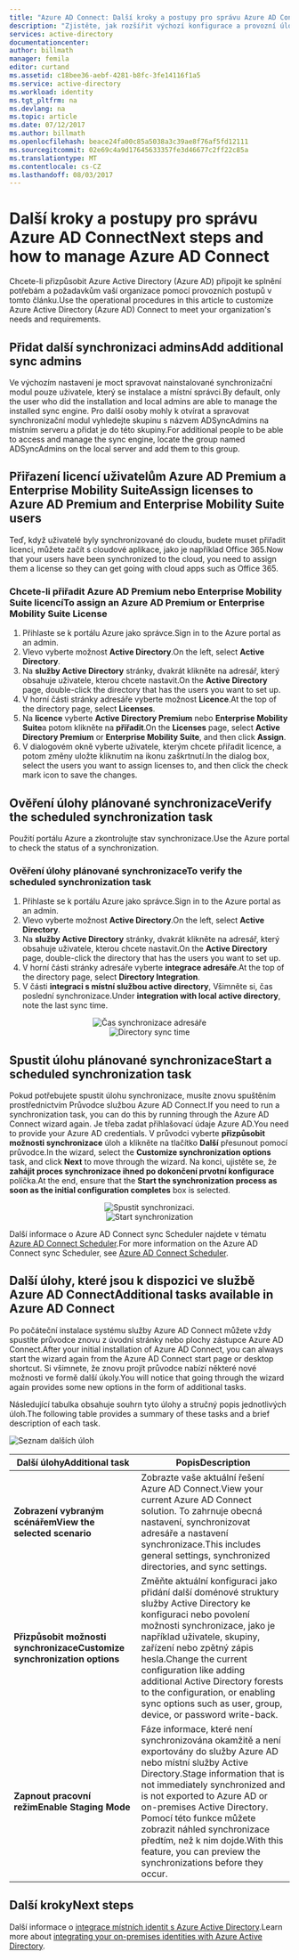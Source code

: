 ```yaml
---
title: "Azure AD Connect: Další kroky a postupy pro správu Azure AD Connect | Microsoft Docs"
description: "Zjistěte, jak rozšířit výchozí konfigurace a provozní úlohy pro Azure AD Connect."
services: active-directory
documentationcenter: 
author: billmath
manager: femila
editor: curtand
ms.assetid: c18bee36-aebf-4281-b8fc-3fe14116f1a5
ms.service: active-directory
ms.workload: identity
ms.tgt_pltfrm: na
ms.devlang: na
ms.topic: article
ms.date: 07/12/2017
ms.author: billmath
ms.openlocfilehash: beace24fa00c85a5038a3c39ae8f76af5fd12111
ms.sourcegitcommit: 02e69c4a9d17645633357fe3d46677c2ff22c85a
ms.translationtype: MT
ms.contentlocale: cs-CZ
ms.lasthandoff: 08/03/2017
---
```

# <a name="next-steps-and-how-to-manage-azure-ad-connect"></a><span data-ttu-id="f84be-103">Další kroky a postupy pro správu Azure AD Connect</span><span class="sxs-lookup"><span data-stu-id="f84be-103">Next steps and how to manage Azure AD Connect</span></span>
<span data-ttu-id="f84be-104">Chcete-li přizpůsobit Azure Active Directory (Azure AD) připojit ke splnění potřebám a požadavkům vaší organizace pomocí provozních postupů v tomto článku.</span><span class="sxs-lookup"><span data-stu-id="f84be-104">Use the operational procedures in this article to customize Azure Active Directory (Azure AD) Connect to meet your organization's needs and requirements.</span></span>  

## <a name="add-additional-sync-admins"></a><span data-ttu-id="f84be-105">Přidat další synchronizaci admins</span><span class="sxs-lookup"><span data-stu-id="f84be-105">Add additional sync admins</span></span>
<span data-ttu-id="f84be-106">Ve výchozím nastavení je moct spravovat nainstalované synchronizační modul pouze uživatele, který se instalace a místní správci.</span><span class="sxs-lookup"><span data-stu-id="f84be-106">By default, only the user who did the installation and local admins are able to manage the installed sync engine.</span></span> <span data-ttu-id="f84be-107">Pro další osoby mohly k otvírat a spravovat synchronizační modul vyhledejte skupinu s názvem ADSyncAdmins na místním serveru a přidat je do této skupiny.</span><span class="sxs-lookup"><span data-stu-id="f84be-107">For additional people to be able to access and manage the sync engine, locate the group named ADSyncAdmins on the local server and add them to this group.</span></span>

## <a name="assign-licenses-to-azure-ad-premium-and-enterprise-mobility-suite-users"></a><span data-ttu-id="f84be-108">Přiřazení licencí uživatelům Azure AD Premium a Enterprise Mobility Suite</span><span class="sxs-lookup"><span data-stu-id="f84be-108">Assign licenses to Azure AD Premium and Enterprise Mobility Suite users</span></span>
<span data-ttu-id="f84be-109">Teď, když uživatelé byly synchronizované do cloudu, budete muset přiřadit licenci, můžete začít s cloudové aplikace, jako je například Office 365.</span><span class="sxs-lookup"><span data-stu-id="f84be-109">Now that your users have been synchronized to the cloud, you need to assign them a license so they can get going with cloud apps such as Office 365.</span></span>

### <a name="to-assign-an-azure-ad-premium-or-enterprise-mobility-suite-license"></a><span data-ttu-id="f84be-110">Chcete-li přiřadit Azure AD Premium nebo Enterprise Mobility Suite licencí</span><span class="sxs-lookup"><span data-stu-id="f84be-110">To assign an Azure AD Premium or Enterprise Mobility Suite License</span></span>

1. <span data-ttu-id="f84be-111">Přihlaste se k portálu Azure jako správce.</span><span class="sxs-lookup"><span data-stu-id="f84be-111">Sign in to the Azure portal as an admin.</span></span>
2. <span data-ttu-id="f84be-112">Vlevo vyberte možnost **Active Directory**.</span><span class="sxs-lookup"><span data-stu-id="f84be-112">On the left, select **Active Directory**.</span></span>
3. <span data-ttu-id="f84be-113">Na **služby Active Directory** stránky, dvakrát klikněte na adresář, který obsahuje uživatele, kterou chcete nastavit.</span><span class="sxs-lookup"><span data-stu-id="f84be-113">On the **Active Directory** page, double-click the directory that has the users you want to set up.</span></span>
4. <span data-ttu-id="f84be-114">V horní části stránky adresáře vyberte možnost **Licence**.</span><span class="sxs-lookup"><span data-stu-id="f84be-114">At the top of the directory page, select **Licenses**.</span></span>
5. <span data-ttu-id="f84be-115">Na **licence** vyberte **Active Directory Premium** nebo **Enterprise Mobility Suite**a potom klikněte na **přiřadit**.</span><span class="sxs-lookup"><span data-stu-id="f84be-115">On the **Licenses** page, select **Active Directory Premium** or **Enterprise Mobility Suite**, and then click **Assign**.</span></span>
6. <span data-ttu-id="f84be-116">V dialogovém okně vyberte uživatele, kterým chcete přiřadit licence, a potom změny uložte kliknutím na ikonu zaškrtnutí.</span><span class="sxs-lookup"><span data-stu-id="f84be-116">In the dialog box, select the users you want to assign licenses to, and then click the check mark icon to save the changes.</span></span>

## <a name="verify-the-scheduled-synchronization-task"></a><span data-ttu-id="f84be-117">Ověření úlohy plánované synchronizace</span><span class="sxs-lookup"><span data-stu-id="f84be-117">Verify the scheduled synchronization task</span></span>
<span data-ttu-id="f84be-118">Použití portálu Azure a zkontrolujte stav synchronizace.</span><span class="sxs-lookup"><span data-stu-id="f84be-118">Use the Azure portal to check the status of a synchronization.</span></span>

### <a name="to-verify-the-scheduled-synchronization-task"></a><span data-ttu-id="f84be-119">Ověření úlohy plánované synchronizace</span><span class="sxs-lookup"><span data-stu-id="f84be-119">To verify the scheduled synchronization task</span></span>
1. <span data-ttu-id="f84be-120">Přihlaste se k portálu Azure jako správce.</span><span class="sxs-lookup"><span data-stu-id="f84be-120">Sign in to the Azure portal as an admin.</span></span>
2. <span data-ttu-id="f84be-121">Vlevo vyberte možnost **Active Directory**.</span><span class="sxs-lookup"><span data-stu-id="f84be-121">On the left, select **Active Directory**.</span></span>
3. <span data-ttu-id="f84be-122">Na **služby Active Directory** stránky, dvakrát klikněte na adresář, který obsahuje uživatele, kterou chcete nastavit.</span><span class="sxs-lookup"><span data-stu-id="f84be-122">On the **Active Directory** page, double-click the directory that has the users you want to set up.</span></span>
4. <span data-ttu-id="f84be-123">V horní části stránky adresáře vyberte **integrace adresáře**.</span><span class="sxs-lookup"><span data-stu-id="f84be-123">At the top of the directory page, select **Directory Integration**.</span></span>
5. <span data-ttu-id="f84be-124">V části **integraci s místní službou active directory**, Všimněte si, čas poslední synchronizace.</span><span class="sxs-lookup"><span data-stu-id="f84be-124">Under **integration with local active directory**, note the last sync time.</span></span>

<span data-ttu-id="f84be-125"><center>![Čas synchronizace adresáře](./media/active-directory-aadconnect-whats-next/verify.png)</center></span><span class="sxs-lookup"><span data-stu-id="f84be-125"><center>![Directory sync time](./media/active-directory-aadconnect-whats-next/verify.png)</center></span></span>

## <a name="start-a-scheduled-synchronization-task"></a><span data-ttu-id="f84be-126">Spustit úlohu plánované synchronizace</span><span class="sxs-lookup"><span data-stu-id="f84be-126">Start a scheduled synchronization task</span></span>
<span data-ttu-id="f84be-127">Pokud potřebujete spustit úlohu synchronizace, musíte znovu spuštěním prostřednictvím Průvodce službou Azure AD Connect.</span><span class="sxs-lookup"><span data-stu-id="f84be-127">If you need to run a synchronization task, you can do this by running through the Azure AD Connect wizard again.</span></span>  <span data-ttu-id="f84be-128">Je třeba zadat přihlašovací údaje Azure AD.</span><span class="sxs-lookup"><span data-stu-id="f84be-128">You need to provide your Azure AD credentials.</span></span>  <span data-ttu-id="f84be-129">V průvodci vyberte **přizpůsobit možnosti synchronizace** úloh a klikněte na tlačítko **Další** přesunout pomocí průvodce.</span><span class="sxs-lookup"><span data-stu-id="f84be-129">In the wizard, select the **Customize synchronization options** task, and click **Next** to move through the wizard.</span></span> <span data-ttu-id="f84be-130">Na konci, ujistěte se, že **zahájit proces synchronizace ihned po dokončení prvotní konfigurace** políčka.</span><span class="sxs-lookup"><span data-stu-id="f84be-130">At the end, ensure that the **Start the synchronization process as soon as the initial configuration completes** box is selected.</span></span>

<span data-ttu-id="f84be-131"><center>![Spustit synchronizaci.](./media/active-directory-aadconnect-whats-next/startsynch.png)</center></span><span class="sxs-lookup"><span data-stu-id="f84be-131"><center>![Start synchronization](./media/active-directory-aadconnect-whats-next/startsynch.png)</center></span></span>

<span data-ttu-id="f84be-132">Další informace o Azure AD Connect sync Scheduler najdete v tématu [Azure AD Connect Scheduler](active-directory-aadconnectsync-feature-scheduler.md).</span><span class="sxs-lookup"><span data-stu-id="f84be-132">For more information on the Azure AD Connect sync Scheduler, see [Azure AD Connect Scheduler](active-directory-aadconnectsync-feature-scheduler.md).</span></span>

## <a name="additional-tasks-available-in-azure-ad-connect"></a><span data-ttu-id="f84be-133">Další úlohy, které jsou k dispozici ve službě Azure AD Connect</span><span class="sxs-lookup"><span data-stu-id="f84be-133">Additional tasks available in Azure AD Connect</span></span>
<span data-ttu-id="f84be-134">Po počáteční instalace systému služby Azure AD Connect můžete vždy spustíte průvodce znovu z úvodní stránky nebo plochy zástupce Azure AD Connect.</span><span class="sxs-lookup"><span data-stu-id="f84be-134">After your initial installation of Azure AD Connect, you can always start the wizard again from the Azure AD Connect start page or desktop shortcut.</span></span>  <span data-ttu-id="f84be-135">Si všimnete, že znovu projít průvodce nabízí některé nové možnosti ve formě další úkoly.</span><span class="sxs-lookup"><span data-stu-id="f84be-135">You will notice that going through the wizard again provides some new options in the form of additional tasks.</span></span>  

<span data-ttu-id="f84be-136">Následující tabulka obsahuje souhrn tyto úlohy a stručný popis jednotlivých úloh.</span><span class="sxs-lookup"><span data-stu-id="f84be-136">The following table provides a summary of these tasks and a brief description of each task.</span></span>

![Seznam dalších úloh](./media/active-directory-aadconnect-whats-next/addtasks.png)

| <span data-ttu-id="f84be-138">Další úlohy</span><span class="sxs-lookup"><span data-stu-id="f84be-138">Additional task</span></span> | <span data-ttu-id="f84be-139">Popis</span><span class="sxs-lookup"><span data-stu-id="f84be-139">Description</span></span> |
| --- | --- |
| <span data-ttu-id="f84be-140">**Zobrazení vybraným scénářem**</span><span class="sxs-lookup"><span data-stu-id="f84be-140">**View the selected scenario**</span></span> |<span data-ttu-id="f84be-141">Zobrazte vaše aktuální řešení Azure AD Connect.</span><span class="sxs-lookup"><span data-stu-id="f84be-141">View your current Azure AD Connect solution.</span></span>  <span data-ttu-id="f84be-142">To zahrnuje obecná nastavení, synchronizovat adresáře a nastavení synchronizace.</span><span class="sxs-lookup"><span data-stu-id="f84be-142">This includes general settings, synchronized directories, and sync settings.</span></span> |
| <span data-ttu-id="f84be-143">**Přizpůsobit možnosti synchronizace**</span><span class="sxs-lookup"><span data-stu-id="f84be-143">**Customize synchronization options**</span></span> |<span data-ttu-id="f84be-144">Změňte aktuální konfiguraci jako přidání další doménové struktury služby Active Directory ke konfiguraci nebo povolení možnosti synchronizace, jako je například uživatele, skupiny, zařízení nebo zpětný zápis hesla.</span><span class="sxs-lookup"><span data-stu-id="f84be-144">Change the current configuration like adding additional Active Directory forests to the configuration, or enabling sync options such as user, group, device, or password write-back.</span></span> |
| <span data-ttu-id="f84be-145">**Zapnout pracovní režim**</span><span class="sxs-lookup"><span data-stu-id="f84be-145">**Enable Staging Mode**</span></span> |<span data-ttu-id="f84be-146">Fáze informace, které není synchronizována okamžitě a není exportovány do služby Azure AD nebo místní služby Active Directory.</span><span class="sxs-lookup"><span data-stu-id="f84be-146">Stage information that is not immediately synchronized and is not exported to Azure AD or on-premises Active Directory.</span></span>  <span data-ttu-id="f84be-147">Pomocí této funkce můžete zobrazit náhled synchronizace předtím, než k nim dojde.</span><span class="sxs-lookup"><span data-stu-id="f84be-147">With this feature, you can preview the synchronizations before they occur.</span></span> |

## <a name="next-steps"></a><span data-ttu-id="f84be-148">Další kroky</span><span class="sxs-lookup"><span data-stu-id="f84be-148">Next steps</span></span>
<span data-ttu-id="f84be-149">Další informace o [integrace místních identit s Azure Active Directory](active-directory-aadconnect.md).</span><span class="sxs-lookup"><span data-stu-id="f84be-149">Learn more about [integrating your on-premises identities with Azure Active Directory](active-directory-aadconnect.md).</span></span>
